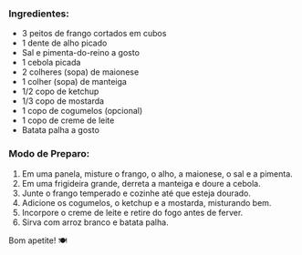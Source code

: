 ### Ingredientes:

- 3 peitos de frango cortados em cubos
- 1 dente de alho picado
- Sal e pimenta-do-reino a gosto
- 1 cebola picada
- 2 colheres (sopa) de maionese
- 1 colher (sopa) de manteiga
- 1/2 copo de ketchup
- 1/3 copo de mostarda
- 1 copo de cogumelos (opcional)
- 1 copo de creme de leite
- Batata palha a gosto

### Modo de Preparo:

1. Em uma panela, misture o frango, o alho, a maionese, o sal e a pimenta.
2. Em uma frigideira grande, derreta a manteiga e doure a cebola.
3. Junte o frango temperado e cozinhe até que esteja dourado.
4. Adicione os cogumelos, o ketchup e a mostarda, misturando bem.
5. Incorpore o creme de leite e retire do fogo antes de ferver.
6. Sirva com arroz branco e batata palha.

Bom apetite! 🍽️